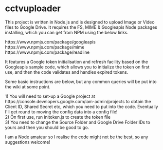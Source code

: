 # cctvuploader
<P>
This project is written in Node.js and is designed to upload Image or Video files to Google Drive. It requires the FS, MIME & Googleapis Node packages installing, which you can get from NPM using the below links. 
</P>
<p>
https://www.npmjs.com/package/googleapis<BR/>
https://www.npmjs.com/package/mime<BR/>
https://www.npmjs.com/package/readline<BR/>
</P>
<p>
It features a Google token initialisation and refresh facility based on the Googleapis sample code, which allows you to initialize the token on first use, and then the code validates and handles expired tokens.
</P>
<p>
Some basic instructions are below, but any common queries will be put into the wiki at some point.
</P>
<p>
1) You will need to set-up a Google project at https://console.developers.google.com/iam-admin/projects to obtain the Client ID, Shared Secret etc, which you need to put into the code. Eventually I'll get round to moving the config data into a config file!<BR/>
2) On first use, run initoken.js to create the token file<BR/>
3) You need to change the Source Folder and Google Drive Folder IDs to yours and then you should be good to go.
</P>
<p>
I am a Node amateur so I realise the code might not be the best, so any suggestions welcome!
</P>
